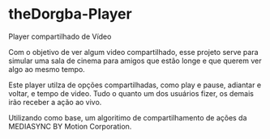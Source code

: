 # theDorgba-Player
Player compartilhado de Vídeo

Com o objetivo de ver algum video compartilhado, esse projeto serve para simular uma sala de cinema para amigos que estão longe e que querem ver algo ao mesmo tempo.

Este player utilza de opções compartilhadas, como play e pause, adiantar e voltar, e tempo de video. Tudo o quanto um dos usuários fizer, os demais irão receber a ação ao vivo.

Utilizando como base, um algoritimo de compartilhamento de ações da MEDIASYNC BY Motion Corporation.
